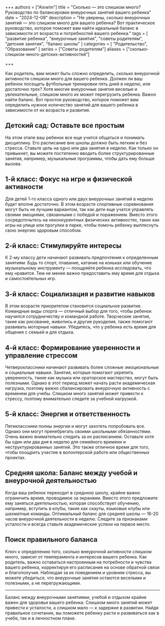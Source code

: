+++
authors = ["Aixwim"]
title = "Сколько — это слишком много? Руководство по балансировке внеурочных занятий вашего ребенка"
date = "2024-12-08"
description = "Не уверены, сколько внеурочных занятий — это слишком много для вашего ребенка? Вот практическое руководство, которое поможет вам найти идеальный баланс в зависимости от возраста и потребностей вашего ребенка."
tags = [
  "развитие ребенка",
  "внеурочные занятия",
  "советы родителям",
  "детские занятия",
  "баланс школы"
]
categories = [
  "Родительство",
  "Образование"
]
series = ["Советы родителям"]
aliases = ["сколько-слишком-много-детских-активностей"]

+++

Как родитель, вам может быть сложно определить, сколько внеурочной активности слишком много для вашего ребенка. Должен ли ваш ребенок посещать футбольные тренировки пять дней в неделю, или достаточно трех? Хотя многие внеурочные занятия веселые и увлекательные, слишком много их может перегрузить ребенка. Важно найти баланс. Вот простое руководство, которое поможет вам определить нужное количество занятий для вашего ребенка в зависимости от их возраста и развития.

<!--more-->

## Детский сад: Оставьте все простым

На этом этапе ваш ребенок все еще учится общаться и понимать дисциплину. Его расписание вне школы должно быть легким и без стресса. Ставьте цель на одно или два занятия в неделю. Как только он привыкнет, вы можете постепенно вводить более структурированные занятия, например, музыкальные программы, чтобы дать ему больше вызова.

## 1-й класс: Фокус на игре и физической активности

Для детей 1-го класса одного или двух внеурочных занятий в неделю будет вполне достаточно. В этом возрасте спортивные соревнования могут быть не лучшим вариантом, так как дети еще учатся управлять своими эмоциями, связанными с победой и поражением. Вместо этого сосредоточьтесь на неконкурентных физических активностях, таких как игры на улице или прогулки в парке, чтобы помочь ребенку выплеснуть свою энергию здоровым способом.

## 2-й класс: Стимулируйте интересы

К 2-му классу дети начинают развивать предпочтения к определенным занятиям. Будь то спорт, плавание, катание на коньках или обучение музыкальному инструменту — поощряйте ребенка исследовать, что ему нравится. Тем не менее важно предоставить ему время для отдыха и самостоятельных игр.

## 3-й класс: Социализация и развитие навыков

В этом возрасте приоритетом становится социальное развитие. Командные виды спорта — отличный выбор для того, чтобы ребенок научился сотрудничеству и командной работе. Творческие занятия, такие как рисование, живопись и другие рукоделия, также помогают развивать моторные навыки. Убедитесь, что у ребенка есть время для общения с семьей и для отдыха.

## 4-й класс: Формирование уверенности и управление стрессом

Четвероклассники начинают развивать более сложные эмоциональные и социальные навыки. Занятия, которые помогают укрепить уверенность, такие как музыка или ораторское мастерство, могут быть полезными. Однако в этот период может начать расти академическая нагрузка, поэтому важно сбалансировать внеурочную активность с временем для учебы. Слишком много занятий может привести к стрессу, поэтому внимательно следите за учебной нагрузкой.

## 5-й класс: Энергия и ответственность

Пятиклассники полны энергии и могут захотеть попробовать все. Однако они могут пренебрегать своими школьными обязанностями. Очень важно внимательно следить за их расписанием. Оставьте хотя бы один или два дня в неделю для семейного времени и неструктурированных занятий. Это также отличное время для того, чтобы поощрить участие в волонтерской работе или общественных проектах.

## Средняя школа: Баланс между учебой и внеурочной деятельностью

Когда ваш ребенок переходит в среднюю школу, крайне важно ограничить время, проводимое за экранами. Вместо этого предложите ему заняться деятельностью, которая способствует обучению, например, вступить в клубы, такие как скауты, языковые клубы или шахматные команды. Оптимальный баланс для средней школы — 16-20 часов внеурочной деятельности в неделю. Следите за признаками усталости и всегда ставьте академические успехи на первое место.

## Поиск правильного баланса

Ключ к определению того, сколько внеурочной активности слишком много, зависит от темперамента и интересов вашего ребенка. Как родитель, важно оставаться настроенным на потребности и чувства вашего ребенка, корректируя его расписание на основе обратной связи и благополучия. Наблюдая за их поведением и уровнем стресса, вы можете убедиться, что внеурочные занятия остаются веселыми и полезными, а не перегружающими.

---

Баланс между внеурочными занятиями, учебой и отдыхом крайне важен для здоровья вашего ребенка. Слишком много занятий может привести к усталости, а слишком мало — к задержке в развитии. Найдя правильное сочетание, вы поможете ребенку расти и развиваться как в учебе, так и в личностном плане.

